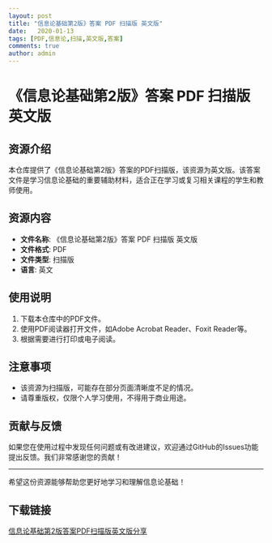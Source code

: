 ```yaml
---
layout: post
title: "信息论基础第2版》答案 PDF 扫描版 英文版"
date:   2020-01-13
tags: [PDF,信息论,扫描,英文版,答案]
comments: true
author: admin
---
```

# 《信息论基础第2版》答案 PDF 扫描版 英文版

## 资源介绍

本仓库提供了《信息论基础第2版》答案的PDF扫描版，该资源为英文版。该答案文件是学习信息论基础的重要辅助材料，适合正在学习或复习相关课程的学生和教师使用。

## 资源内容

- **文件名称**: 《信息论基础第2版》答案 PDF 扫描版 英文版
- **文件格式**: PDF
- **文件类型**: 扫描版
- **语言**: 英文

## 使用说明

1. 下载本仓库中的PDF文件。
2. 使用PDF阅读器打开文件，如Adobe Acrobat Reader、Foxit Reader等。
3. 根据需要进行打印或电子阅读。

## 注意事项

- 该资源为扫描版，可能存在部分页面清晰度不足的情况。
- 请尊重版权，仅限个人学习使用，不得用于商业用途。

## 贡献与反馈

如果您在使用过程中发现任何问题或有改进建议，欢迎通过GitHub的Issues功能提出反馈。我们非常感谢您的贡献！

---

希望这份资源能够帮助您更好地学习和理解信息论基础！

## 下载链接

[信息论基础第2版答案PDF扫描版英文版分享](https://pan.quark.cn/s/e9b7b282cdfc)